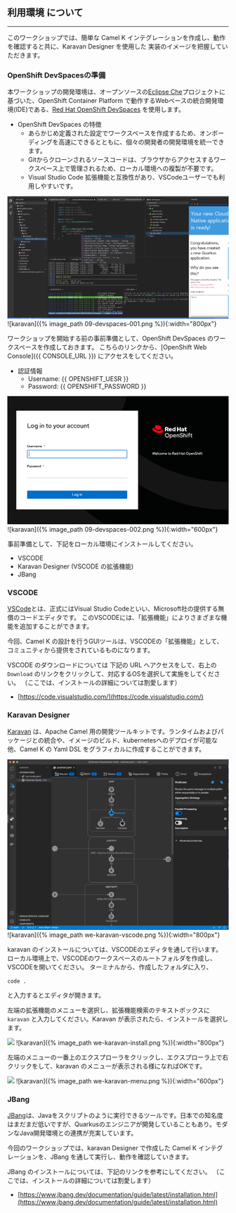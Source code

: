 ## 利用環境 について
---

このワークショップでは、簡単な Camel K インテグレーションを作成し、動作を確認すると共に、Karavan Designer を使用した 実装のイメージを把握していただきます。

### OpenShift DevSpacesの準備

本ワークショップの開発環境は、オープンソースの[Eclipse Che](https://www.eclipse.org/che/)プロジェクトに基づいた、OpenShift Container Platform で動作するWebベースの統合開発環境(IDE)である、[Red Hat OpenShift DevSpaces](https://developers.redhat.com/products/openshift-dev-spaces/overview) を使用します。

* OpenShift DevSpaces の特徴
  * あらかじめ定義された設定でワークスペースを作成するため、オンボーディングを高速にできるとともに、個々の開発者の開発環境を統一できます。
  * Gitからクローンされるソースコードは、ブラウザからアクセスするワークスペース上で管理されるため、ローカル環境への複製が不要です。
  * Visual Studio Code 拡張機能と互換性があり、VSCodeユーザーでも利用しやすいです。

![](images/09-devspaces-001.png)
![karavan]({% image_path 09-devspaces-001.png %}){:width="800px"}

ワークショップを開始する前の事前準備として、OpenShift DevSpaces のワークスペースを作成しておきます。
こちらのリンクから、[OpenShift Web Console]({{ CONSOLE_URL }}) にアクセスをしてください。

* 認証情報
  * Username: {{ OPENSHIFT_UESR }}
  * Password: {{ OPENSHIFT_PASSWORD }}

![](images/09-devspaces-002.png)
![karavan]({% image_path 09-devspaces-002.png %}){:width="600px"}


事前準備として、下記をローカル環境にインストールしてください。

* VSCODE
* Karavan Designer (VSCODE の拡張機能)
* JBang

### VSCODE

[VSCode](https://code.visualstudio.com/)とは、正式にはVisual Studio Codeといい、Microsoft社の提供する無償のコードエディタです。
このVSCODEには、「拡張機能」によりさまざまな機能を追加することができます。

今回、Camel K の設計を行うGUIツールは、VSCODEの「拡張機能」として、コミュニティから提供をされているものになります。

VSCODE のダウンロードについては 下記の URL へアクセスをして、右上の `Download` のリンクをクリックして、対応するOSを選択して実施をしてください。
（ここでは、インストールの詳細については割愛します）

* [https://code.visualstudio.com/](https://code.visualstudio.com/)

### Karavan Designer

[Karavan](https://github.com/apache/camel-karavan) は、Apache Camel 用の開発ツールキットです。ランタイムおよびパッケージとの統合や、イメージのビルド、kubernetesへのデプロイが可能な他、Camel K の Yaml DSL をグラフィカルに作成することができます。

![](images/we-karavan-vscode.png)
![karavan]({% image_path we-karavan-vscode.png %}){:width="800px"}

karavan のインストールについては、VSCODEのエディタを通して行います。
ローカル環境上で、VSCODEのワークスペースのルートフォルダを作成し、VSCODEを開いてください。
ターミナルから、作成したフォルダに入り、

```
code .
```

と入力するとエディタが開きます。

左端の拡張機能のメニューを選択し、拡張機能検索のテキストボックスに `karavan` と入力してください。Karavan が表示されたら、インストールを選択します。

![](images/we-karavan-install.png)
![karavan]({% image_path we-karavan-install.png %}){:width="800px"}

左端のメニューの一番上のエクスプローラをクリックし、エクスプローラ上で右クリックをして、karavan のメニューが表示される様になればOKです。

![](images/we-karavan-menu.png)
![karavan]({% image_path we-karavan-menu.png %}){:width="600px"}


### JBang

[JBang](https://www.jbang.dev/)は、Javaをスクリプトのように実行できるツールです。日本での知名度はまだまだ低いですが、Quarkusのエンジニアが開発していることもあり。モダンなJava開発環境との連携が充実しています。

今回のワークショップでは、karavan Designer で作成した Camel K インテグレーションを、JBang を通して実行し、動作を確認していきます。

JBang のインストールについては、下記のリンクを参考にしてください。
（ここでは、インストールの詳細については割愛します）

* [https://www.jbang.dev/documentation/guide/latest/installation.html](https://www.jbang.dev/documentation/guide/latest/installation.html)